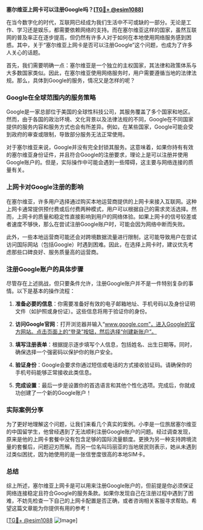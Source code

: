 **塞尔维亚上网卡可以注册Google吗？[[TG💪+ @esim1088](https://t.me/s/esim1088)]**

在当今数字化的时代，互联网已经成为我们生活中不可或缺的一部分。无论是工作、学习还是娱乐，都需要依赖网络的支持。而在塞尔维亚这样的国家，虽然互联网的普及率正在逐步提高，但仍然有许多人对于如何在本地使用网络服务感到困惑。其中，关于“塞尔维亚上网卡是否可以注册Google”这个问题，也成为了许多人关心的话题。

首先，我们需要明确一点：塞尔维亚是一个独立的主权国家，其法律和政策体系与大多数国家类似。因此，在塞尔维亚使用网络服务时，用户需要遵循当地的法律法规。那么，具体到Google的服务，情况又是怎样的呢？

### Google在全球范围内的服务策略

Google是一家总部位于美国的全球性科技公司，其服务覆盖了多个国家和地区。然而，由于各国的政治环境、文化背景以及法律法规的不同，Google在不同国家提供的服务内容和服务方式也会有所差异。例如，在某些国家，Google可能会受到政府的审查或限制，导致部分服务无法正常使用。

对于塞尔维亚来说，Google并没有完全封锁其服务。这意味着，如果你持有有效的塞尔维亚身份证件，并且符合Google的注册要求，理论上是可以注册并使用Google账户的。但是，实际操作中可能会遇到一些障碍，这主要与网络连接的质量有关。

### 上网卡对Google注册的影响

在塞尔维亚，许多用户选择通过购买本地运营商提供的上网卡来接入互联网。这种上网卡通常提供预付费或后付费两种模式，用户可以根据自己的需求灵活选择。然而，上网卡的质量和稳定性直接影响到用户的网络体验。如果上网卡的信号较差或者速度不够快，那么在尝试注册Google账户时，可能会因为网络中断而失败。

此外，一些本地运营商可能还会对跨境数据流量进行限制，这可能导致用户在尝试访问国际网站（包括Google）时遇到困难。因此，在选择上网卡时，建议优先考虑那些口碑良好、服务质量高的运营商。

### 注册Google账户的具体步骤

尽管存在上述挑战，但只要条件允许，注册Google账户并不是一件特别复杂的事情。以下是基本的操作流程：

1. **准备必要的信息**：你需要准备好有效的电子邮箱地址、手机号码以及身份证明文件（如护照或身份证）。这些信息将用于验证你的身份。
   
2. **访问Google官网**：打开浏览器并输入“www.google.com”，进入Google的官方网站。点击页面上的“登录”按钮，然后选择“创建新账户”。

3. **填写注册表单**：根据提示逐步填写个人信息，包括姓名、出生日期等。同时，确保选择一个强密码以保护你的账户安全。

4. **验证身份**：Google会要求你通过短信或电话的方式接收验证码。请确保你的手机号码能够正常接收此类信息。

5. **完成设置**：最后一步是设置你的首选语言和其他个性化选项。完成后，你就成功创建了一个新的Google账户！

### 实际案例分享

为了更好地理解这个问题，让我们来看几个真实的案例。小李是一位旅居塞尔维亚的中国留学生，他曾经遇到了无法顺利注册Google账户的问题。经过调查发现，原来是他的上网卡套餐中没有包含足够的国际流量额度。更换为另一种支持跨境流量的套餐后，问题迎刃而解。而另一位名叫玛丽亚的当地居民则表示，她从未遇到过类似困扰，因为她使用的是一张信誉度很高的本地SIM卡。

### 总结

综上所述，塞尔维亚上网卡是可以用来注册Google账户的，但前提是你必须保证网络连接稳定且符合Google的服务条款。如果你发现自己在注册过程中遇到了困难，不妨先检查一下自己的上网卡配置是否正确，或者咨询相关客服寻求帮助。希望这篇文章能为你提供有用的参考！

[[TG💪+ @esim1088](https://t.me/s/esim1088) ![Image](https://i.postimg.cc/4NQfJmqS/Snipaste-2025-05-13-00-14-12.png)]